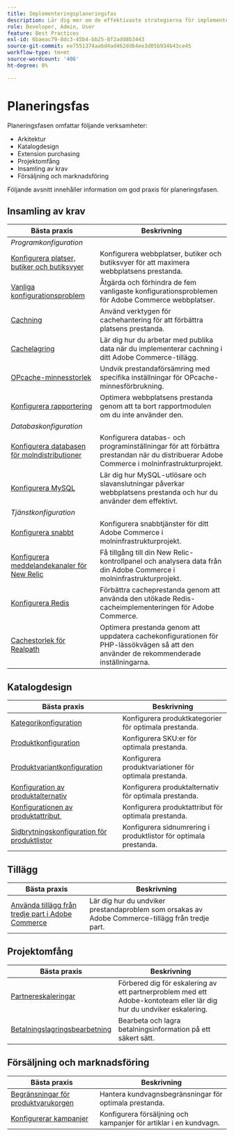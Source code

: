 ```yaml
---
title: Implementeringsplaneringsfas
description: Lär dig mer om de effektivaste strategierna för implementering i planeringsfasen av Adobe Commerce-projekt.
role: Developer, Admin, User
feature: Best Practices
exl-id: 6baeac79-8dc3-45b4-bb25-8f2add8b3443
source-git-commit: ee7551374aa6d4ad462dd64ee3d05b934b43ce45
workflow-type: tm+mt
source-wordcount: '406'
ht-degree: 0%

---
```


# Planeringsfas

Planeringsfasen omfattar följande verksamheter:

- Arkitektur
- Katalogdesign
- Extension purchasing
- Projektomfång
- Insamling av krav
- Försäljning och marknadsföring

Följande avsnitt innehåller information om god praxis för planeringsfasen.

## Insamling av krav

<table>
<thead>
  <tr>
    <th>Bästa praxis</th>
    <th>Beskrivning</th>
  </tr>
</thead>
<tbody>
  <tr>
    <td colspan="2"><em>Programkonfiguration</em></td>
  </tr>
  <tr>
    <td><a href="sites-stores-store-views.md">Konfigurera platser, butiker och butiksvyer</a></td>
    <td>Konfigurera webbplatser, butiker och butiksvyer för att maximera webbplatsens prestanda.</td>
  </tr>
  <tr>
    <td><a href="https://business.adobe.com/blog/how-to/the-usual-suspects-5-configuration-issues-to-maximize-your-peak-sales">Vanliga konfigurationsproblem</a></td>
    <td>Åtgärda och förhindra de fem vanligaste konfigurationsproblemen för Adobe Commerce webbplatser.</td>
  </tr>
  <tr>
    <td><a href="https://experienceleague.adobe.com/docs/commerce-admin/systems/tools/cache-management.html">Cachning</a></td>
    <td>Använd verktygen för cachehantering för att förbättra platsens prestanda.</td>
  </tr>
  <tr>
    <td><a href="https://developer.adobe.com/commerce/php/development/cache/page/public-content/">Cachelagring</a></td>
    <td>Lär dig hur du arbetar med publika data när du implementerar cachning i ditt Adobe Commerce-tillägg.</td>
  </tr>
  <tr>
    <td><a href="opcache-memory-size.md">OPcache-minnesstorlek</a></td>
    <td>Undvik prestandaförsämring med specifika inställningar för OPcache-minnesförbrukning.</td>
  </tr>
  <tr>
    <td><a href="reporting-configuration.md">Konfigurera rapportering</a></td>
    <td>Optimera webbplatsens prestanda genom att ta bort rapportmodulen om du inte använder den.</td>
  </tr>
  <tr>
    <td colspan="2"><em>Databaskonfiguration</em></td>
  </tr>
  <tr>
    <td><a href="database-on-cloud.md">Konfigurera databasen för molndistributioner</a></td>
    <td>Konfigurera databas- och programinställningar för att förbättra prestandan när du distribuerar Adobe Commerce i molninfrastrukturprojekt.</td>
  </tr>
  <tr>
    <td><a href="mysql-configuration.md">Konfigurera MySQL</a></td>
    <td>Lär dig hur MySQL-utlösare och slavanslutningar påverkar webbplatsens prestanda och hur du använder dem effektivt.</td>
  </tr>
  <tr>
    <td colspan="2"><em>Tjänstkonfiguration</em></td>
  </tr>
  <tr>
    <td><a href="https://experienceleague.adobe.com/docs/commerce-cloud-service/user-guide/cdn/setup-fastly/fastly-configuration.html">Konfigurera snabbt</a></td>
    <td>Konfigurera snabbtjänster för ditt Adobe Commerce i molninfrastrukturprojekt.</td>
  </tr>
  <tr>
    <td><a href="https://experienceleague.adobe.com/docs/commerce-cloud-service/user-guide/monitor/new-relic.html">Konfigurera meddelandekanaler för New Relic</a></td>
    <td>Få tillgång till din New Relic-kontrollpanel och analysera data från din Adobe Commerce i molninfrastrukturprojekt.</td>
  </tr>
  <tr>
    <td><a href="redis-service-configuration.md">Konfigurera Redis</a></td>
    <td>Förbättra cacheprestanda genom att använda den utökade Redis-cacheimplementeringen för Adobe Commerce.</td>
  </tr>
  <tr>
    <td><a href="realpath-cache-size.md">Cachestorlek för Realpath</a></td>
    <td>Optimera prestanda genom att uppdatera cachekonfigurationen för PHP-lässökvägen så att den använder de rekommenderade inställningarna.</td>
  </tr>
</tbody>
</table>

## Katalogdesign

| Bästa praxis | Beskrivning |
|---------------------------------------------------------------------------------------------------|---------------------------------------------------------------|
| [Kategorikonfiguration](catalog-management.md#category-limits) | Konfigurera produktkategorier för optimala prestanda. |
| [Produktkonfiguration &#x200B;](catalog-management.md#product-sku-limits) | Konfigurera SKU:er för optimala prestanda. |
| [Produktvariantkonfiguration](catalog-management.md#product-variations) | Konfigurera produktvariationer för optimala prestanda. |
| [Konfiguration av produktalternativ](catalog-management.md#product-options) | Konfigurera produktalternativ för optimala prestanda. |
| [Konfigurationen av produktattribut &#x200B;](catalog-management.md#product-attributes) | Konfigurera produktattribut för optimala prestanda. |
| [Sidbrytningskonfiguration för produktlistor](catalog-management.md#product-listing-pagination) | Konfigurera sidnumrering i produktlistor för optimala prestanda. |

## Tillägg

| Bästa praxis | Beskrivning |
|-----------------------------------------------------------------|----------------------------------------------------------------------------------------|
| [Använda tillägg från tredje part i Adobe Commerce](extensions.md) | Lär dig hur du undviker prestandaproblem som orsakas av Adobe Commerce-tillägg från tredje part. |

## Projektomfång

| Bästa praxis | Beskrivning |
|--------------------------------------------------------------|--------------------------------------------------------------------------------------------------------------|
| [Partnereskaleringar](partner-escalation.md) | Förbered dig för eskalering av ett partnerproblem med ett Adobe-kontoteam eller lär dig hur du undviker eskalering. |
| [Betalningslagringsbearbetning](payment-processing-storage.md) | Bearbeta och lagra betalningsinformation på ett säkert sätt. |

## Försäljning och marknadsföring

| Bästa praxis | Beskrivning |
|------------------------------------------------------------|--------------------------------------------------------------|
| [Begränsningar för produktvarukorgen](catalog-management.md#cart-limits) | Hantera kundvagnsbegränsningar för optimala prestanda. |
| [Konfigurerar kampanjer](catalog-management.md#promotions) | Konfigurera försäljning och kampanjer för artiklar i en kundvagn. |

